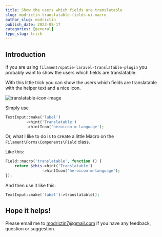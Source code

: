 ```yaml
---
title: Show the users which fields are translatable
slug: modrictin-translatable-fields-ui-macro
author_slug: modrictin
publish_date: 2023-08-17
categories: [general]
type_slug: trick
---
```


## Introduction

If you are using `filament/spatie-laravel-translatable-plugin` you probably want to show the users which fields are translatable.

With this little trick you can show the users which fields are translatable with the helper text and a nice icon.

![translatable-icon-image](/images/content/articles/modrictin-translatable-ui-macro/translatable-icon.webp)

Simply use

```php
TextInput::make('label')
         ->hint('Translatable')
         ->hintIcon('heroicon-m-language');
```

Or, what I like to do is to create a little Macro on the `Filament\Forms\Components\Field` class.

Like this:

```php
Field::macro('translatable', function () {
    return $this->hint('Translatable')
                ->hintIcon('heroicon-m-language');
});
```

And then use it like this:

```php
TextInput::make('label')->translatable();
```

## Hope it helps!

Please email me to [modrictin7@gmail.com](mailto:modrictin7@gmail.com) if you have any feedback, question or suggestion.

